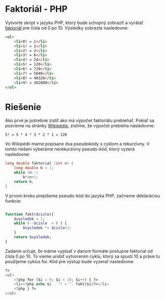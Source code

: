 # Faktoriál - PHP

Vytvorte skript v jazyku PHP, ktorý bude schopný zobraziť a vyrátať 
[faktoriál](https://sk.wikipedia.org/wiki/Faktori%C3%A1l) pre čísla od
0 po 10. Výsledky zobrazte nasledovne:

```html
<ul>
    <li>0! = 1</li>
    <li>1! = 1</li>
    <li>2! = 2</li>
    <li>3! = 6</li>
    <li>4! = 24</li>
    <li>5! = 120</li>
    <li>6! = 720</li>
    <li>7! = 5040</li>
    <li>8! = 40320</li>
    <li>9! = 362880</li>
</ul>
```

# Riešenie

Ako prvé je potrebné zistiť ako má výpočet faktoriálu prebiehať. Pokiaľ sa pozrieme na stránky
[Wikipédie](https://sk.wikipedia.org/wiki/Faktori%C3%A1l), zistíme, že výpočet prebieha následovne:
```
5! = 5 * 4 * 3 * 2 * 1 = 120
```
Vo Wikipédií máme popísane dva pseudokódy s cyklom a rekurzívny. V tomto riešení vyberáme nerekurzívny
pseudo-kód, ktorý vyzerá nasledovne:

```c
long double faktorial (int n) {
    long double b = 1;
    while (n--)
        b*=n+1;
    return b;
}
```
V prvom kroku prepíšeme pseudo-kód do jazyka PHP, začneme deklaráciou funkcie:

```php

function fakt($cislo){
    $vysledok = 1;
    while (--$cislo  > 0 ) {
        $vysledok *= $cislo+1;
    }
    return $vysledok;
}
```

Zadanie určuje, že máme vypísať v danom formáte postupne faktorial od čísla 0 po 10. To vieme urobiť vytvorením cyklu,
ktorý sa spustí 10 a práve tu použijeme cyklus for. Kód pre výstup bude vyzerať nasledovne:

```php
?>
<ul>
    <?php for ($i = 0; $i < 10; $i++) { ?>
    <li><?php echo $i . "! = ". fakt($i)?></li>
    <?php } ?>
</ul>
```
